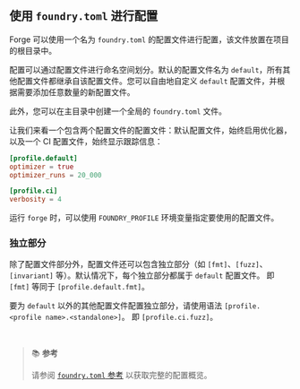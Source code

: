 ## 使用 `foundry.toml` 进行配置

Forge 可以使用一个名为 `foundry.toml` 的配置文件进行配置，该文件放置在项目的根目录中。

配置可以通过配置文件进行命名空间划分。默认的配置文件名为 `default`，所有其他配置文件都继承自该配置文件。您可以自由地自定义 `default` 配置文件，并根据需要添加任意数量的新配置文件。

此外，您可以在主目录中创建一个全局的 `foundry.toml` 文件。

让我们来看一个包含两个配置文件的配置文件：默认配置文件，始终启用优化器，以及一个 CI 配置文件，始终显示跟踪信息：

```toml
[profile.default]
optimizer = true
optimizer_runs = 20_000

[profile.ci]
verbosity = 4
```

运行 `forge` 时，可以使用 `FOUNDRY_PROFILE` 环境变量指定要使用的配置文件。

### 独立部分

除了配置文件部分外，配置文件还可以包含独立部分（如 `[fmt]`、`[fuzz]`、`[invariant]` 等）。默认情况下，每个独立部分都属于 `default` 配置文件。
即 `[fmt]` 等同于 `[profile.default.fmt]`。

要为 `default` 以外的其他配置文件配置独立部分，请使用语法 `[profile.<profile name>.<standalone>]`。
即 `[profile.ci.fuzz]`。

<br>

> 📚 **参考**
> 
> 请参阅 [`foundry.toml` 参考](../reference/config/) 以获取完整的配置概览。